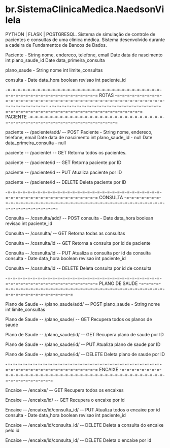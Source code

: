 # br.SistemaClinicaMedica.NaedsonVilela
PYTHON | FLASK | POSTGRESQL. Sistema de simulação de controle de pacientes e consultas de uma clinica médica. Sistema desenvolvido durante a cadeira de Fundamentos de Bancos de Dados.

Paciente - String nome, endereco, telefone, email
           Date data de nascimento
           int plano_saude_id
           Date data_primeira_consulta


plano_saude - String nome
              int limite_consultas


consulta - Date data_hora
           boolean revisao
           int paciente_id

-=-=-=-=-=-=-=-=-=-=-=-=-=-=-=-=-=-=-=-=-=-=-=-=-=-=-=-=-=-=-=-=-=-=-=-=-=-=-=-=-=-=-=-=-=-=-=-=-=-=
                                                ROTAS
-=-=-=-=-=-=-=-=-=-=-=-=-=-=-=-=-=-=-=-=-=-=-=-=-=-=-=-=-=-=-=-=-=-=-=-=-=-=-=-=-=-=-=-=-=-=-=-=-=-=
-=-=-=-=-=-=-=-=-=-=-=-=-=-=-=-=-=-=-=-=-=-=-=-=-=-=-=-=-=-=-=-=-=-=-=-=-=-=-=-=-=-=-=-=-=-=-=-=-=-=
                                               PACIENTE
-=-=-=-=-=-=-=-=-=-=-=-=-=-=-=-=-=-=-=-=-=-=-=-=-=-=-=-=-=-=-=-=-=-=-=-=-=-=-=-=-=-=-=-=-=-=-=-=-=-=

paciente -- /paciente/add/ -- POST
        Paciente - String nome, endereco, telefone, email
           Date data de nascimento 
           int plano_saude_id - null
           Date data_primeira_consulta - null

paciente -- /paciente/ -- GET
        Retorna todos os pacientes.

paciente -- /paciente/id -- GET
        Retorna paciente por ID

paciente -- /paciente/id -- PUT
        Atualiza paciente por ID

paciente -- /paciente/id -- DELETE
        Deleta paciente por ID

-=-=-=-=-=-=-=-=-=-=-=-=-=-=-=-=-=-=-=-=-=-=-=-=-=-=-=-=-=-=-=-=-=-=-=-=-=-=-=-=-=-=-=-=-=-=-=-=-=-=
                                                CONSULTA
-=-=-=-=-=-=-=-=-=-=-=-=-=-=-=-=-=-=-=-=-=-=-=-=-=-=-=-=-=-=-=-=-=-=-=-=-=-=-=-=-=-=-=-=-=-=-=-=-=-=

Consulta -- /cosnulta/add/ -- POST
        consulta - Date data_hora
           boolean revisao
           int paciente_id

Consulta -- /cosnulta/ -- GET
        Retorna todas as consultas

Consulta -- /cosnulta/id -- GET
        Retorna a consulta por id de paciente

Consulta -- /cosnulta/id -- PUT
        Atualiza a consulta por id da consulta
        consulta - Date data_hora
           boolean revisao
           int paciente_id

Consulta -- /cosnulta/id -- DELETE
        Deleta consulta por id de consulta

-=-=-=-=-=-=-=-=-=-=-=-=-=-=-=-=-=-=-=-=-=-=-=-=-=-=-=-=-=-=-=-=-=-=-=-=-=-=-=-=-=-=-=-=-=-=-=-=-=-=
                                            PLANO DE SAUDE
-=-=-=-=-=-=-=-=-=-=-=-=-=-=-=-=-=-=-=-=-=-=-=-=-=-=-=-=-=-=-=-=-=-=-=-=-=-=-=-=-=-=-=-=-=-=-=-=-=-=

Plano de Saude -- /plano_saude/add/ -- POST
        plano_saude - String nome
                      int limite_consultas

Plano de Saude -- /plano_saude/ -- GET
        Recupera todos os planos de saude

Plano de Saude -- /plano_saude/id/ -- GET
        Recupera plano de saude por ID

Plano de Saude -- /plano_saude/id/ -- PUT
        Atualiza plano de saude por ID

Plano de Saude -- /plano_saude/id/ -- DELETE
        Deleta plano de saude por ID

-=-=-=-=-=-=-=-=-=-=-=-=-=-=-=-=-=-=-=-=-=-=-=-=-=-=-=-=-=-=-=-=-=-=-=-=-=-=-=-=-=-=-=-=-=-=-=-=-=-=
                                              ENCAIXE
-=-=-=-=-=-=-=-=-=-=-=-=-=-=-=-=-=-=-=-=-=-=-=-=-=-=-=-=-=-=-=-=-=-=-=-=-=-=-=-=-=-=-=-=-=-=-=-=-=-=

Encaixe -- /encaixe/ -- GET
        Recupera todos os encaixes

Encaixe -- /encaixe/id/ -- GET
        Recupera o encaixe por id

Encaixe -- /encaixe/id/consulta_id/ -- PUT
        Atualiza todos o encaixe por id
        consulta - Date data_hora
           boolean revisao
           int paciente_id

Encaixe -- /encaixe/id/consulta_id/ -- DELETE
        Deleta a consulta do encaixe pelo id
        
Encaixe -- /encaixe/id/consulta_id/ -- DELETE
        Deleta o encaixe por id
